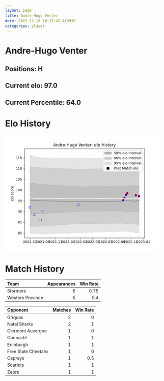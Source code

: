 ```yaml
---  
layout: page  
title: Andre-Hugo Venter  
date: 2022-12-18 16:12:42.419930  
categories: player  
---
```

# Andre-Hugo Venter

## Positions: H

## Current elo: 97.0

## Current Percentile: 64.0

# Elo History


![elo history](history_Andre-HugoVenter.png)
# Match History


| Team             |   Appearances |   Win Rate |
|:-----------------|--------------:|-----------:|
| Stormers         |             6 |       0.75 |
| Western Province |             5 |       0.4  |

| Opponent            |   Matches |   Win Rate |
|:--------------------|----------:|-----------:|
| Griquas             |         2 |        0   |
| Natal Sharks        |         2 |        1   |
| Clermont Auvergne   |         1 |        0   |
| Connacht            |         1 |        1   |
| Edinburgh           |         1 |        1   |
| Free State Cheetahs |         1 |        0   |
| Ospreys             |         1 |        0.5 |
| Scarlets            |         1 |        1   |
| Zebre               |         1 |        1   |
